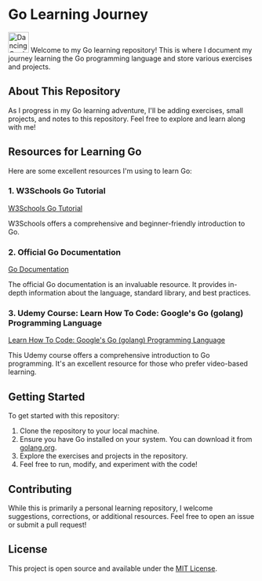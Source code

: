 # Go Learning Journey
<img src="https://camo.githubusercontent.com/d793ce304f470957d14cf9aabd51285b8356e580bd3ffc66467e84e632ba2ae3/687474703a2f2f7374617469632e76656c76657463616368652e6f72672f70616765732f323031382f30362f31332f70617274792d676f706865722f70617274792d676f706865722e676966" alt="Dancing Gopher" width=42px>
Welcome to my Go learning repository! This is where I document my journey learning the Go programming language and store various exercises and projects.

## About This Repository

As I progress in my Go learning adventure, I'll be adding exercises, small projects, and notes to this repository. Feel free to explore and learn along with me!

## Resources for Learning Go

Here are some excellent resources I'm using to learn Go:

### 1. W3Schools Go Tutorial

[W3Schools Go Tutorial](https://www.w3schools.com/go/go_getting_started.php)

W3Schools offers a comprehensive and beginner-friendly introduction to Go.

### 2. Official Go Documentation

[Go Documentation](https://go.dev/doc/)

The official Go documentation is an invaluable resource. It provides in-depth information about the language, standard library, and best practices.

### 3. Udemy Course: Learn How To Code: Google's Go (golang) Programming Language

[Learn How To Code: Google's Go (golang) Programming Language](https://www.udemy.com/course/learn-how-to-code/)

This Udemy course offers a comprehensive introduction to Go programming. It's an excellent resource for those who prefer video-based learning.

## Getting Started

To get started with this repository:

1. Clone the repository to your local machine.
2. Ensure you have Go installed on your system. You can download it from [golang.org](https://golang.org/).
3. Explore the exercises and projects in the repository.
4. Feel free to run, modify, and experiment with the code!

## Contributing

While this is primarily a personal learning repository, I welcome suggestions, corrections, or additional resources. Feel free to open an issue or submit a pull request!

## License

This project is open source and available under the [MIT License](LICENSE).

